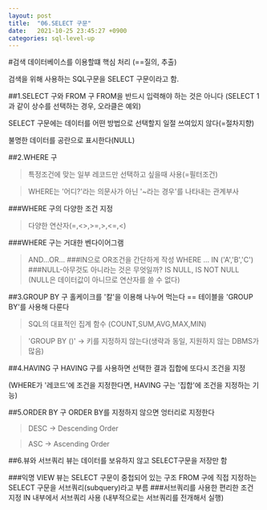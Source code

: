 ```yaml
---
layout: post
title:  "06.SELECT 구문"
date:   2021-10-25 23:45:27 +0900
categories: sql-level-up 
---
```

#검색
데이터베이스를 이용할떄 핵심 처리 (==질의, 추출)

검색을 위해 사용하는 SQL구문을 SELECT 구문이라고 함.

##1.SELECT 구와 FROM 구
FROM을 반드시 입력해야 하는 것은 아니다 (SELECT 1 과 같이 상수를 선택하는 경우, 오라클은 예외)

SELECT 구문에는 데이터를 어떤 방법으로 선택할지 일절 쓰여있지 않다(=절차지향)

불명한 데이터를 공란으로 표시한다(NULL)
    

##2.WHERE 구
>특정조건에 맞는 일부 레코드만 선택하고 싶을때 사용(=필터조건)
>

>WHERE는 '어디?'라는 의문사가 아닌 '~라는 경우'를 나타내는 관계부사
    
###WHERE 구의 다양한 조건 지정
>다양한 연산자(=,<>,>=,>,<=,<)

###WHERE 구는 거대한 벤다이어그램
>AND...OR...
###IN으로 OR조건을 간단하게 작성
>WHERE ... IN ('A','B','C')
###NULL-아무것도 아니라는 것은 무엇일까?
>IS NULL, IS NOT NULL (NULL은 데이터값이 아니므로 연산자를 쓸 수 없다)

##3.GROUP BY 구
홀케이크를 '칼'을 이용해 나누어 먹는다 == 테이블을 'GROUP BY'를 사용해 다룬다

>SQL의 대표적인 집계 함수 (COUNT,SUM,AVG,MAX,MIN)

>'GROUP BY ()' -> 키를 지정하지 않는다(생략과 동일, 지원하지 않는 DBMS가 많음)


##4.HAVING 구
HAVING 구를 사용하면 선택한 결과 집합에 또다시 조건을 지정

(WHERE가 '레코드'에 조건을 지정한다면, HAVING 구는 '집합'에 조건을 지정하는 기능)

##5.ORDER BY 구
ORDER BY를 지정하지 않으면 엉터리로 지정한다

>DESC -> Descending Order

>ASC -> Ascending Order

##6.뷰와 서브쿼리
뷰는 데이터를 보유하지 않고 SELECT구문을 저장만 함

###익명 VIEW
뷰는 SELECT 구문이 중첩되어 있는 구조
FROM 구에 직접 지정하는 SELECT 구문을 서브쿼리(subquery)라고 부름
###서브쿼리를 사용한 편리한 조건 지정
IN 내부에서 서브쿼리 사용
(내부적으로는 서브쿼리를 전개해서 실행)

